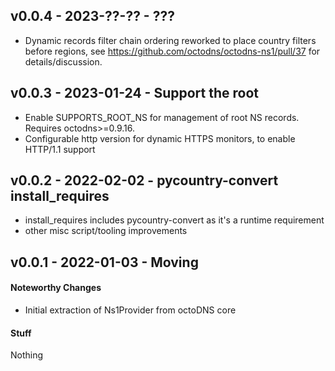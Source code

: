 ## v0.0.4 - 2023-??-?? - ???

* Dynamic records filter chain ordering reworked to place country filters before
  regions, see https://github.com/octodns/octodns-ns1/pull/37 for
  details/discussion.

## v0.0.3 - 2023-01-24 - Support the root

* Enable SUPPORTS_ROOT_NS for management of root NS records. Requires
  octodns>=0.9.16.
* Configurable http version for dynamic HTTPS monitors, to enable HTTP/1.1 support

## v0.0.2 - 2022-02-02 - pycountry-convert install_requires

* install_requires includes pycountry-convert as it's a runtime requirement
* other misc script/tooling improvements

## v0.0.1 - 2022-01-03 - Moving

#### Noteworthy Changes

* Initial extraction of Ns1Provider from octoDNS core

#### Stuff

Nothing
